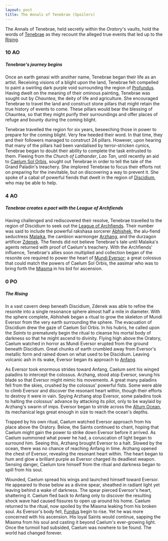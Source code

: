 ```yaml
---
layout: post
title: The Annals of Tenebrae (Spoilers)
---
```


The Annals of Tenebrae, held secretly within the *Oratory*'s vaults, hold the words of [Tenebrae](BGCL/getting-started#tenebrae) as they recount the alleged true events that led up to the [Rising](BGCL/timeline#the-rising).

### 10 AO

##### **Tenebrae's journey begins**

Once an earth genasi with another name, Tenebrae began their life as an artist. Receiving visions of a blight upon the land, Tenebrae felt compelled to paint a swirling dark purple void surrounding the region of [Profundus](profundus). Having dwelt on the meaning of their ominous painting, Tenebrae was sought out by *Chauntea*, the deity of life and agriculture. She encouraged Tenebrae to travel the land and construct stone pillars that might retain the true history of events to come. These pillars would bear the blessing of Chauntea, so that they might purify their surroundings and offer places of refuge and bounty during the coming blight.

Tenebrae travelled the region for six years, beseeching those in power to prepare for the coming blight. Very few heeded their word. In that time, they and their followers managed to construct 24 pillars. However, upon hearing that many of the pillars had been vandalised by terror-stricken cynics, Tenebrae began to doubt their ability to complete the task entrusted to them. Fleeing from the *Church of Lathander*, *Lao Tan*, until recently an aid to [Caelum Sol Orbis](BGCL/getting-started#caelum-sol-orbis), sought out Tenebrae in order to tell the tale of the Grand Paladin's treachery. She implored Tenebrae to focus their efforts not on preparing for the inevitable, but on discovering a way to prevent it. She spoke of a cabal of powerful fiends that dwelt in the region of [Discidium](discidium), who may be able to help.

### 4 AO

##### **Tenebrae creates a pact with the League of Archfiends**

Having challenged and rediscovered their resolve, Tenebrae travelled to the region of Discidium to seek out the [League of Archfiends](_posts/2024-09-13-league-of-archfiends.md). Their number was said to include the powerful rakshasa sorcerer [Abhishek](_posts/2024-09-13-league-of-archfiends.md#abishek), the alu-fiend seductress [Malaika](_posts/2024-09-13-league-of-archfiends.md#malaika), the cambion warmonger [Arzhang](_posts/2024-09-13-league-of-archfiends.md#arzhang), and the durzagon artificer [Zdenek](_posts/2024-09-13-league-of-archfiends.md#zdenek). The fiends did not believe Tenebrae's tale until Malaika's agents returned with proof of Caelum's treachery. With the Archfiends' influence, Tenebrae's allies soon multiplied and collection began of the resonite ore required to power the heart of [Mundi Eversor](getting-started.md); a great colossus that could match the powers of Caelum Sol Orbis, the aasimar who was to bring forth the [Miasma](getting-started.md#the-miasma) in his bid for ascension.

### 0 PO

##### **The Rising**

In a vast cavern deep beneath Discidium, Zdenek was able to refine the resonite into a single resonance sphere almost half a mile in diameter. With the sphere complete, Abhishek began a ritual to grow the skeleton of Mundi Eversor from the very earth surrounding the sphere. The evacuation of Discidium drew the gaze of Caelum Sol Orbis. In his hubris, he called upon the *Saints* to prematurely begin the ritual to cleanse his mortal body of darkness so that he might ascend to divinity. Flying high above the Oratory, Caelum watched in horror as Mundi Eversor erupted from the ground beneath Discidium. Great chunks of earth crumbled away from Eversor's metallic form and rained down on what used to be Discidium. Leaving volcanic ash in its wake, Eversor began its approach to [Anfang](_posts/2024-09-15-profundus.md#caelums-landing).

As Eversor took enormous strides toward Anfang, Caelum sent his winged paladins to intercept the colossus. Arzhang, stood atop Eversor, swung his blade so that Eversor might mimic his movements. A great many paladins fell from the skies, crushed by the colossus' powerful fists. Some were able to climb Eversor and discover the resonant heart within, though their efforts to destroy it were in vain. Spying Arzhang atop Eversor, some paladins took to halting the colossus' advance by attacking its pilot, only to be waylaid by Arzhang's swarm of imps. Eversor began to stride across the [Altum Ocean](_posts/2024-09-15-profundus.md#altum-ocean), its mechanical legs great enough in size to reach the ocean's depths.

Trapped by his own ritual, Caelum watched Eversor approach from his place above the Oratory. Below, the Saints continued to chant, hoping that Caelum might gain the power to strike down Eversor before it arrived. As Caelum summoned what power he had, a coruscation of light began to surround him. Seeing this, Arzhang brought Eversor to a halt. Slowed by the ocean, there was no chance of reaching Anfang in time. Arzhang opened the chest of Eversor, revealing the resonant heart within. The heart began to hum and glow a brilliant purple as Eversor charged its deadliest weapon. Sensing danger, Caelum tore himself from the ritual and darkness began to spill from his soul.

Wounded, Caelum spread his wings and launched himself toward Eversor. He appeared to those below as a divine spear, sheathed in radiant light yet leaving behind a wake of darkness. The spear pierced Eversor's heart, shattering it. Caelum fled back to Anfang only to discover the resulting shock wave had caused fissures to open up around his home. Caelum returned to the ritual, now spoiled by the Miasma leaking from his broken soul. As Eversor's body fell, [Fundus](getting-started.md#fundus) begin to rise. Yet he was more concerned with his ascension. His loyal Saints would continue, sapping the Miasma from his soul and casting it beyond Caelum's ever-growing light. Once the turmoil had subsided, Caelum was nowhere to be found. The world had changed forever.
